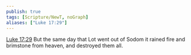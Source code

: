 ```yaml
---
publish: true
tags: [Scripture/NewT, noGraph]
aliases: ["Luke 17:29"]
---
```

[Luke 17:29](https://churchofjesuschrist.org/study/scriptures/nt/luke/17?lang=eng&id=p29#p29) But the same day that Lot went out of Sodom it rained fire and brimstone from heaven, and destroyed them all.
